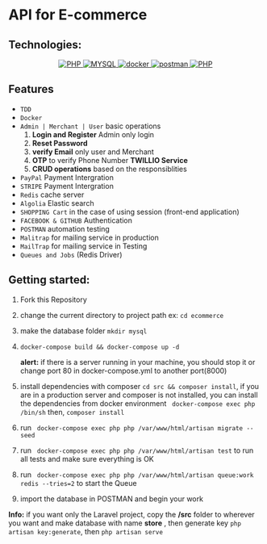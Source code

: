# API for  E-commerce

## Technologies:
<p align="center">
    <a href="#">
        <img src="https://img.shields.io/badge/-PHP-f5f5f5?style=for-the-badge&amp;labelColor=grey&amp;logo=PHP&amp;logoColor=white" alt="PHP" style="max-width:100%;">
    </a>
    <a href="#">
        <img src="https://img.shields.io/badge/-MYSQL-075b9a?style=for-the-badge&amp;labelColor=black&amp;logo=Mysql&amp;logoColor=white" alt="MYSQL" style="max-width:100%;">
    </a>
    <a href="#">
        <img src="https://img.shields.io/badge/-Docker-61dafb?style=for-the-badge&amp;labelColor=black&amp;logo=docker&amp;logoColor=61dafb" alt="docker" style="max-width:100%;">
    </a>
    <a href="#">
        <img src="https://img.shields.io/badge/-Postman-F88C00?style=for-the-badge&amp;labelColor=black&amp;logo=postman&amp;logoColor=F88C00" alt="postman" style="max-width:100%;">
    </a>
    <a href="#">
        <img src="https://img.shields.io/badge/-REDIS-f5f5f5?style=for-the-badge&amp;labelColor=red&amp;logo=redis&amp;logoColor=white" alt="PHP" style="max-width:100%;">
    </a>
</p>

## Features
- ` TDD `
- ` Docker `
- ` Admin | Merchant | User ` basic operations
    1. **Login and Register** Admin only login
    1. **Reset Password**
    1. **verify Email** only user and Merchant
    1. **OTP** to verify Phone Number **TWILLIO Service**
    1. **CRUD operations** based on the responsiblities
- ` PayPal ` Payment Intergration
- ` STRIPE ` Payment Intergration
- ` Redis ` cache server
- ` Algolia ` Elastic search
- ` SHOPPING Cart ` in the case of using session (front-end application)
- ` FACEBOOK & GITHUB ` Authentication
- ` POSTMAN ` automation testing
- ` Malitrap ` for mailing service in production
- ` MailTrap ` for mailing service in Testing
-  ` Queues and Jobs ` (Redis Driver)

## Getting started:
1. Fork this Repository
1. change the current directory to project path
   ex: ```cd ecommerce ```
1. make the database folder ```mkdir mysql```
1. ``` docker-compose build && docker-compose up -d ```

    **alert:** </span> if there is a server running in your machine, you should stop it or change port 80 in docker-compose.yml to another port(8000)

1. install dependencies with composer ```cd src && composer install```, if you are in a production server and composer is not installed, you can install the dependencies from docker environment ``` docker-compose exec php /bin/sh``` then, ```composer install```
1. run ``` docker-compose exec php php /var/www/html/artisan migrate --seed```
1. run ``` docker-compose exec php php /var/www/html/artisan test``` to run all tests and make sure everything is OK
1. run ``` docker-compose exec php php /var/www/html/artisan queue:work redis --tries=2``` to start the Queue
1. import the database in POSTMAN and begin your work


**Info:** if you want only the Laravel project,
copy the  **/src** folder to wherever you want and  make database with name **store** , then generate key
```php artisan key:generate```, then ``` php artisan serve ```

